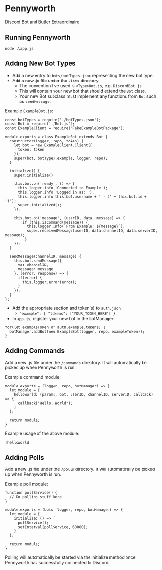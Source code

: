 # Pennyworth
Discord Bot and Butler Extraordinaire

## Running Pennyworth

```
node .\app.js
```

## Adding New Bot Types

* Add a new entry to `bots/botTypes.json` representing the new bot type.
* Add a new .js file under the `/bots` directory
  * The convention I've used is `<Type>Bot.js`, e.g. `DiscordBot.js`
  * This will contain your new bot that should extend the `Bot` class.
  * Your new Bot subclass must implement any functions from `Bot` such as `sendMessage`.

Example `ExampleBot.js`:
```
const botTypes = require('./botTypes.json');
const Bot = require('./Bot.js');
const ExampleClient = require('FakeExampleBotPackage');

module.exports = class ExampleBot extends Bot {
  constructor(logger, repo, token) {
    let bot = new ExampleClient.Client({
      token: token
    });
    super(bot, botTypes.example, logger, repo);
  }

  initialize() {
    super.initialize();

    this.bot.on('ready', () => {
      this.logger.info('Connected to Example');
      this.logger.info('Logged in as: ');
      this.logger.info(this.bot.username + ' - (' + this.bot.id + ')');
      super.initialized();
    });

    this.bot.on('message', (userID, data, message) => {
        if (this.isCommand(message)) {
          this.logger.info(`From Example: ${message}`);
          super.receivedMessage(userID, data.channelID, data.serverID, message);
         }
    });
  }

  sendMessage(channelID, message) {
    this.bot.sendMessage({
      to: channelID,
      message: message
    }, (error, response) => {
      if(error) {
        this.logger.error(error);
      }
    });
  }
};
```
* Add the appropriate section and token(s) to `auth.json`
  * ```"example": { "tokens": ["YOUR_TOKEN_HERE"] }```
* In `app.js`, register your new bot in the botManager:
```
for(let exampleToken of auth.example.tokens) {
  botManager.addBot(new ExampleBot(logger, repo, exampleToken));
}
```

## Adding Commands

Add a new .js file under the `/commands` directory. It will automatically be picked up when Pennyworth is run.

Example command module:

```
module.exports = (logger, repo, botManager) => {
  let module = {
    helloworld: (params, bot, userID, channelID, serverID, callback) => {
      callback("Hello, World");
    }
  };

  return module;
}
```

Example usage of the above module:
```
!helloworld
```

## Adding Polls

Add a new .js file under the `/polls` directory. It will automatically be picked up when Pennyworth is run.

Example poll module:
```
function pollService() {
  // Do polling stuff here
}

module.exports = (bots, logger, repo, botManager) => {
  let module = {
    initialize: () => {
      pollService();
      setInterval(pollService, 60000);
    }
  };

  return module;
}
```

Polling will automatically be started via the initialize method once Pennyworth has successfully connected to Discord.
